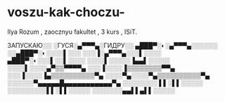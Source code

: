 # voszu-kak-choczu-

Ilya Rozum , zaocznyu fakultet , 3 kurs , ISiT. 
    
  ЗАПУСКАЮ░░ 
  ░ГУСЯ░▄▀▀▀▄░ГИДРУ░░ 
  ▄███▀░◐░▄▀▀▀▄░░░░░░ 
  ░░▄███▀░◐░░░░▌░░░ 
  ░░░▐░▄▀▀▀▄░░░▌░░░░ 
  ▄███▀░◐░░░▌░░▌░░░░ 
  ░░░░▌░░░░░▐▄▄▌░░░░░ 
  ░░░░▌░░░░▄▀▒▒▀▀▀▀▄ 
  ░░░▐░░░░▐▒▒▒▒▒▒▒▒▀▀▄ 
  ░░░▐░░░░▐▄▒▒▒▒▒▒▒▒▒▒▀▄ 
  ░░░░▀▄░░░░▀▄▒▒▒▒▒▒▒▒▒▒▀▄ 
  ░░░░░░▀▄▄▄▄▄█▄▄▄▄▄▄▄▄▄▄▄▀▄ 
  ░░░░░░░░ ▌▌░▌▌░░░░░ 
  ░░░░░░░░░▌▌░▌▌░░░░░ 
  ░░░░░░░▄▄▌▌▄▌▌░░░░░
